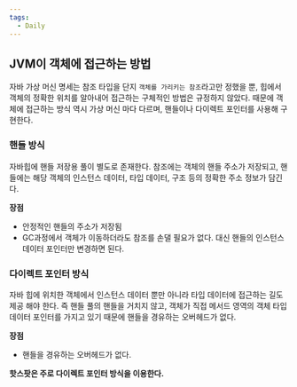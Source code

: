 ```yaml
---
tags:
  - Daily
---
```

## JVM이 객체에 접근하는 방법

자바 가상 머신 명세는 참조 타입을 단지 `객체를 가리키는 참조`라고만 정했을 뿐, 힙에서 객체의 정확한 위치를 알아내어 접근하는 구체적인 방법은 규정하지 않았다. 때문에 객체에 접근하는 방식 역시 가상 머신 마다 다르며, 핸들이나 다이렉트 포인터를 사용해 구현한다.


### 핸들 방식

자바힙에 핸들 저장용 풀이 별도로 존재한다. 참조에는 객체의 핸들 주소가 저장되고, 핸들에는 해당 객체의 인스턴스 데이터, 타입 데이터, 구조 등의 정확한 주소 정보가 담긴다.

**장점**

- 안정적인 핸들의 주소가 저장됨
- GC과정에서 객체가 이동하더라도 참조를 손댈 필요가 없다. 대신 핸들의 인스턴스 데이터 포인터만 변경하면 된다.

### 다이렉트 포인터 방식

자바 힙에 위치한 객체에서 인스턴스 데이터 뿐만 아니라 타입 데이터에 접근하는 길도 제공 해야 한다. 즉 핸들 풀의 핸들을 거치지 않고, 객체가 직접 메서드 영역의 객체 타입 데이터 포인터를 가지고 있기 때문에 핸들을 경유하는 오버헤드가 없다.

**장점**
- 핸들을 경유하는 오버헤드가 없다.


**핫스팟은 주로 다이렉트 포인터 방식을 이용한다.**

